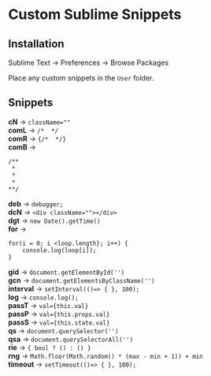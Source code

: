 # Custom Sublime Snippets

## Installation
Sublime Text -> Preferences -> Browse Packages

Place any custom snippets in the `User` folder.

## Snippets
**cN** -> `className=""`<br />
**comL** -> `/*  */`<br />
**comR** -> `{/*  */}`<br />
**comB** -> 
```
/**
 * 
 *
 * 
**/
```
**deb** -> `debugger;`<br />
**dcN** -> `<div className=""></div>`<br />
**dgt** -> `new Date().getTime()`<br />
**for** -> 
```
for(i = 0; i <loop.length}; i++) {
	console.log(loop[i]); 
}
```
**gid** -> `document.getElementById('')`<br />
**gcn** -> `document.getElementsByClassName('')`<br />
**interval** -> `setInterval(()=> { }, 100);`<br />
**log** -> `console.log();`<br />
**passT** -> `val={this.val}`<br />
**passP** -> `val={this.props.val}`<br />
**passS** -> `val={this.state.val}`<br />
**qs** -> `document.querySelector('')`<br />
**qsa** -> `document.querySelectorAll('')`<br />
**rie** -> `{ bool ? () : () }`<br />
**rng** -> `Math.floor(Math.random() * (max - min + 1)) + min`<br />
**timeout** -> `setTimeout(()=> { }, 100);`